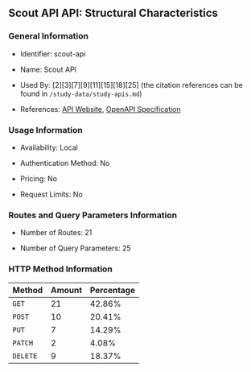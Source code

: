 ## Scout API API: Structural Characteristics

### General Information

- Identifier: scout-api

- Name: Scout API

- Used By: [2][3][7][9][11][15][18][25] (the citation references can be found in `/study-data/study-apis.md`)

- References: [API Website](https://github.com/WebFuzzing/EMB/tree/master/jdk_8_maven/cs/rest/original/scout-api), [OpenAPI Specification](https://github.com/WebFuzzing/EMB/blob/master/openapi-swagger/scout-api.json)

### Usage Information

- Availability: Local

- Authentication Method: No

- Pricing: No

- Request Limits: No

### Routes and Query Parameters Information

- Number of Routes: 21

- Number of Query Parameters: 25

### HTTP Method Information

| Method | Amount | Percentage |
|--------|--------|------------|
| `GET` | 21 | 42.86% |
| `POST` | 10 | 20.41% |
| `PUT` | 7 | 14.29% |
| `PATCH` | 2 | 4.08% |
| `DELETE` | 9 | 18.37% |
